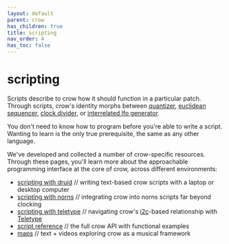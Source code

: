 ```yaml
---
layout: default
parent: crow
has_children: true
title: scripting
nav_order: 4
has_toc: false
---
```


# scripting

Scripts describe to crow how it should function in a particular patch. Through scripts, crow's identity morphs between [quantizer](https://github.com/monome/bowery/blob/main/snippets/quantize.lua), [euclidean sequencer](https://github.com/monome/bowery/blob/main/euclidean.lua), [clock divider](https://github.com/monome/bowery/blob/main/snippets/clock_divider.lua), or [interrelated lfo generator](https://github.com/monome/bowery/blob/main/snippets/acquaintances.lua).

You don't need to know how to program before you're able to write a script. Wanting to learn is the only true prerequisite, the same as any other language. 

We've developed and collected a number of crow-specific resources. Through these pages, you'll learn more about the approachable programming interface at the core of crow, across different environments:

- [scripting with druid](../scripting-druid) // writing text-based crow scripts with a laptop or desktop computer
- [scripting with norns](../norns) // integrating crow into norns scripts far beyond clocking
- [scripting with teletype](../teletype) // navigating crow's [i2c](/docs/modular/ii)-based relationship with [Teletype](/docs/teletype)
- [script reference](../reference/) // the full crow API with functional examples
- [maps](../maps/) // text + videos exploring crow as a musical framework